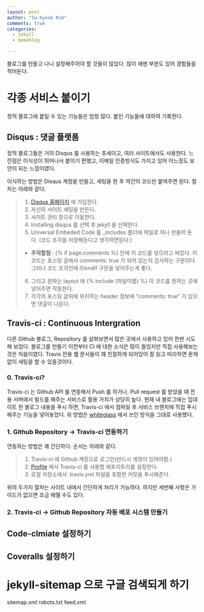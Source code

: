 ```yaml
---
layout: post
author: "Su-hyeok Kim"
comments: true
categories:
  - jekyll
  - makeblog

---
```


블로그를 만들고 나니 설정해주어야 할 것들이 많았다. 많이 헤멘 부분도 있어 경험들을 적어둔다.

# 각종 서비스 붙이기

정적 블로그에 붙일 수 있는 기능들은 엄청 많다. 붙인 기능들에 대하여 기록한다.

## Disqus : 댓글 플랫폼

정적 블로그들은 거의 Disqus 를 사용하는 추세이고, 여러 사이트에서도 사용한다. 느낀점은 이식성이 뛰어나서 붙이기 편했고, 이메일 인증방식도 가지고 있어 어느정도 보안이 되는 느낌이였다.

이식하는 방법은 Disqus 계정을 만들고, 세팅을 한 후 약간의 코드만 붙여주면 된다. 절차는 아래와 같다.

> 1. [Disqus 홈페이지][disqus_home] 에 가입한다.
> 2. 자신의 사이트 세팅을 만든다.
> 3. 사이트 관리 창으로 이동한다.
> 4. Installing disqus 를 선택 후 jekyll 을 선택한다.
> 5. Universal Embeded Code 를 \_includes 폴더에 파일로 하나 만들어 둔다. (코드 조각을 저장해둔다고 생각하면된다.)
>   - __주의할점__ : \{% if page.comments %\} 안에 이 코드를 넣으라고 써있다. 이 코드는 포스팅 글에서 comments: true 가 되어 있는지 검사하는 구문이다. 그러니 코드 조각안에 if/endif 구문을 넣어주는게 좋다.
> 6. 그리고 원하는 layout 에 \{% include (파일이름) %\} 이 코드를 원하는 곳에 넣어주면 작동한다.
> 7. 각각의 포스팅 글위에 위치하는 header 정보에 "comments: true" 가 있으면 댓글이 나온다.

## Travis-ci : Continuous Intergration

다른 Github 블로그, Repository 를 살펴보면서 많은 곳에서 사용하고 있어 한번 시도해 보았다. 블로그를 만들기 이전부터 CI 에 대한 소식은 많이 들었지만 직접 사용해보는 것은 처음이였다.
Travis 전용 웹 문서들이 꽤 친절하게 되어있어 잘 읽고 따라하면 문제없이 세팅을 할 수 있을것이다.

### 0. Travis-ci?

Travis-ci 는 Github API 를 연동해서 Push 를 하거나, Pull request 를 받았을 때 전용 서버에서 빌드를 해주는 서비스로 활용 가치가 상당히 높다. 현재 내 블로그에는 업데이트 한 블로그 내용을 푸시 하면, Travis-ci 에서 컴파일 후 서비스 브랜치에 직접 푸시해주는 기능을 넣어놓았다.
위 방법은 [whiteglass][jekyll-whiteglass] 에서 쓰인 방식을 그대로 사용했다.

### 1. Github Repository -> Travis-ci 연동하기

연동하는 방법은 꽤 간단하다. 순서는 아래와 같다.

> 1. Travis-ci 에 Github 계정으로 로그인(반드시 계정이 있어야함.)
> 2. [Profile](https://travis-ci.org/profile) 에서 Travis-ci 를 사용할 레포지토리를 설정한다.
> 3. 로컬 저장소에서 .travis.yml 파일을 포함한 커밋을 푸시해준다.

위의 두가지 절차는 사이트 내에서 간단하게 처리가 가능하다. 하지만 세번째 사항은 가이드가 없으면 조금 헤멜 수도 있다.

### 2. Travis-ci -> Github Repository 자동 배포 시스템 만들기


## Code-clmiate 설정하기

## Coveralls 설정하기

# jekyll-sitemap 으로 구글 검색되게 하기

sitemap.xml
robots.txt
feed.xml

[github_com]: https://github.com/
[jekyll-home]: https://jekyllrb.com/
[jekyll-kr]: https://jekyllrb-ko.github.io/
[jekyll-theme]: htpps://jekyllthemes.org/
[jekyll-whiteglass]: https://github.com/yous/whiteglass
[disqus_home]: https://disqus.com/
